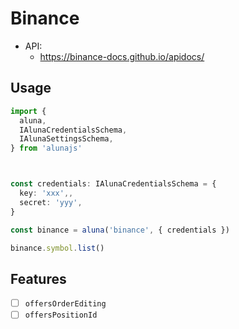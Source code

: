 # Binance

 - API:
    - https://binance-docs.github.io/apidocs/

## Usage

```ts
import {
  aluna,
  IAlunaCredentialsSchema,
  IAlunaSettingsSchema,
} from 'alunajs'



const credentials: IAlunaCredentialsSchema = {
  key: 'xxx',,
  secret: 'yyy',
}

const binance = aluna('binance', { credentials })

binance.symbol.list()
```

## Features
  - [ ] `offersOrderEditing`
  - [ ] `offersPositionId`
